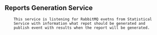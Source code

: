 ## Reports Generation Service

        This service is listening for RabbitMQ evetns from Statistical
        Service with information what repot should be generated and 
        publish event with results when the report will be generated.
